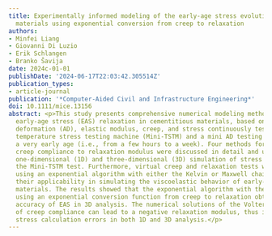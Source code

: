```yaml
---
title: Experimentally informed modeling of the early‐age stress evolution in cementitious
  materials using exponential conversion from creep to relaxation
authors:
- Minfei Liang
- Giovanni Di Luzio
- Erik Schlangen
- Branko Šavija
date: 2024c-01-01
publishDate: '2024-06-17T22:03:42.305514Z'
publication_types:
- article-journal
publication: '*Computer-Aided Civil and Infrastructure Engineering*'
doi: 10.1111/mice.13156
abstract: <p>This study presents comprehensive numerical modeling methods for simulating
  early‐age stress (EAS) relaxation in cementitious materials, based on the autogenous
  deformation (AD), elastic modulus, creep, and stress continuously tested by a mini
  temperature stress testing machine (Mini‐TSTM) and a mini AD testing machine from
  a very early age (i.e., from a few hours to a week). Four methods for converting
  creep compliance to relaxation modulus were discussed in detail and used for the
  one‐dimensional (1D) and three‐dimensional (3D) simulation of stress evolution in
  the Mini‐TSTM test. Furthermore, virtual creep and relaxation tests were conducted
  using an exponential algorithm with either the Kelvin or Maxwell chains to show
  their applicability in simulating the viscoelastic behavior of early‐age cementitious
  materials. The results showed that the exponential algorithm with the Maxwell chain
  using an exponential conversion function from creep to relaxation obtains good prediction
  accuracy of EAS in 3D analysis. The numerical solutions of the Volterra integral
  of creep compliance can lead to a negative relaxation modulus, thus introducing
  stress calculation errors in both 1D and 3D analysis.</p>
---
```

